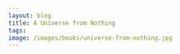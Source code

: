 ```yaml
---
layout: blog
title: A Universe from Nothing
tags: 
image: /images/books/universe-from-nothing.jpg
---
```

